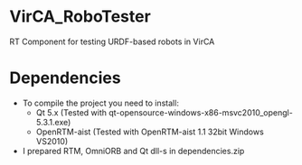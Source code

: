 # VirCA_RoboTester
RT Component for testing URDF-based robots in VirCA


Dependencies
============

- To compile the project you need to install:
	- Qt 5.x  (Tested with qt-opensource-windows-x86-msvc2010_opengl-5.3.1.exe)
	- OpenRTM-aist (Tested with OpenRTM-aist 1.1 32bit Windows VS2010)
- I prepared RTM, OmniORB and Qt dll-s in dependencies.zip